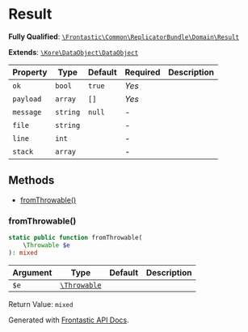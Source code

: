 #  Result

**Fully Qualified**: [`\Frontastic\Common\ReplicatorBundle\Domain\Result`](../../../../src/php/ReplicatorBundle/Domain/Result.php)

**Extends**: [`\Kore\DataObject\DataObject`](https://github.com/kore/DataObject)

Property|Type|Default|Required|Description
--------|----|-------|--------|-----------
`ok` | `bool` | `true` | *Yes* | 
`payload` | `array` | `[]` | *Yes* | 
`message` | `string` | `null` | - | 
`file` | `string` |  | - | 
`line` | `int` |  | - | 
`stack` | `array` |  | - | 

## Methods

* [fromThrowable()](#fromthrowable)

### fromThrowable()

```php
static public function fromThrowable(
    \Throwable $e
): mixed
```

Argument|Type|Default|Description
--------|----|-------|-----------
`$e`|[`\Throwable`](https://www.php.net/manual/de/class.throwable.php)||

Return Value: `mixed`

Generated with [Frontastic API Docs](https://github.com/FrontasticGmbH/apidocs).
